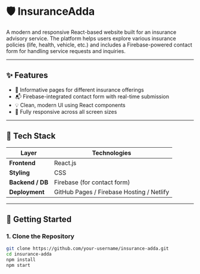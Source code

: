 # 🛡️ InsuranceAdda

A modern and responsive React-based website built for an insurance advisory service. The platform helps users explore various insurance policies (life, health, vehicle, etc.) and includes a Firebase-powered contact form for handling service requests and inquiries.

---

## ✨ Features

- 📄 Informative pages for different insurance offerings  
- 📬 Firebase-integrated contact form with real-time submission  
- 💡 Clean, modern UI using React components  
- 📱 Fully responsive across all screen sizes  

---

## 🧰 Tech Stack

| Layer         | Technologies                |
|---------------|-----------------------------|
| **Frontend**   | React.js                   |
| **Styling**    | CSS |
| **Backend / DB** | Firebase (for contact form)        |
| **Deployment** | GitHub Pages / Firebase Hosting / Netlify |

---

## 🚀 Getting Started

### 1. Clone the Repository

```bash
git clone https://github.com/your-username/insurance-adda.git
cd insurance-adda
npm install
npm start
